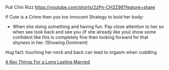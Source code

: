 Pull Chin Rizz
	https://youtube.com/shorts/2zPn-CH2Z98?feature=share

If Cute is a Crime then you too Innocent
Strategy to boid her body: 
+ When she doing something and having fun. Pay close attention to her so when see look back and see you (if she already like you) show some confident like this is completely fine then looking forward for that shyness in her. (Showing Dominent)

Hug fact:
	touching her neck and back can lead to orgasm when cuddling

[4 Key Things For a Long Lasting Married](https://youtube.com/shorts/rRo3UT1Sz4I?si=krqZb2ip8gUc_GPO)

